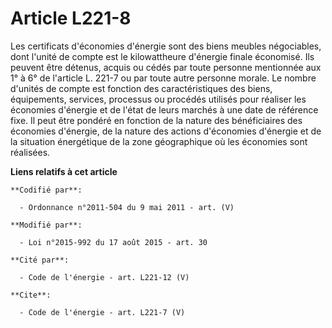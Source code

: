 # Article L221-8

Les certificats d'économies d'énergie sont des biens meubles négociables, dont l'unité de compte est le kilowattheure
d'énergie finale économisé. Ils peuvent être détenus, acquis ou cédés par toute personne mentionnée aux 1° à 6° de l'article
L. 221-7 ou par toute autre personne morale. Le nombre d'unités de compte est fonction des caractéristiques des biens,
équipements, services, processus ou procédés utilisés pour réaliser les économies d'énergie et de l'état de leurs marchés à
une date de référence fixe. Il peut être pondéré en fonction de la nature des bénéficiaires des économies d'énergie, de la
nature des actions d'économies d'énergie et de la situation énergétique de la zone géographique où les économies sont
réalisées.

**Liens relatifs à cet article**

	**Codifié par**:

	  - Ordonnance n°2011-504 du 9 mai 2011 - art. (V)

	**Modifié par**:

	  - Loi n°2015-992 du 17 août 2015 - art. 30

	**Cité par**:

	  - Code de l'énergie - art. L221-12 (V)

	**Cite**:

	  - Code de l'énergie - art. L221-7 (V)
